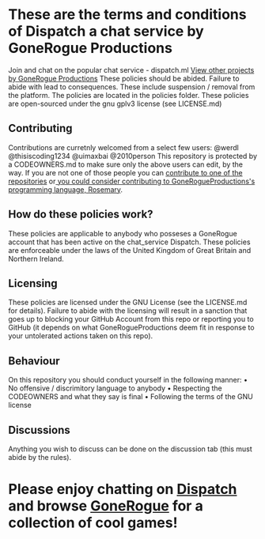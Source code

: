 # These are the terms and conditions of Dispatch a chat service by GoneRogue Productions
Join and chat on the popular chat service - dispatch.ml
[View other projects by GoneRogue Productions](https://github.com/orgs/GoneRogueProductions/repositories)
These policies should be abided.
Failure to abide with lead to consequences. 
These include suspension / removal from the platform.
The policies are located in the policies folder.
These policies are open-sourced under the gnu gplv3 license (see LICENSE.md)
## Contributing
Contributions are curretnly welcomed from a select few users:
@werdl
@thisiscoding1234
@uimaxbai
@2010person 
This repository is protected by a CODEOWNERS.md to make sure only the above users can edit, by the way. 
If you are not one of those people you can [contribute to one of the repositories](https://github.com/orgs/GoneRogueProductions/repositories) or[ you could consider contributing to GoneRogueProductions's programming language, Rosemary](https://github.com/orgs/TheRosemaryProject/repositories).
## How do these policies work?
These policies are applicable to anybody who posseses a GoneRogue account that has been active on the chat_service Dispatch. These policies are enforceable under the laws of the United Kingdom of Great Britain and Northern Ireland.
## Licensing 
These policies are licensed under the GNU License (see the LICENSE.md for details).
Failure to abide with the licensing will result in a sanction that goes up to blocking your GitHub Account from this repo or reporting you to GitHub (it depends on what GoneRogueProductions deem fit in response to your untolerated actions taken on this repo).
## Behaviour
On this repository you should conduct yourself in the following manner:
• No offensive / discrimitory language to anybody 
• Respecting the CODEOWNERS and what they say is final 
• Following the terms of the GNU license
## Discussions 
Anything you wish to discuss can be done on the discussion tab (this must abide by the rules).
# Please enjoy chatting on [Dispatch](https://dispatch.ml) and browse [GoneRogue](https://gonerogue.ml) for a collection of cool games!
